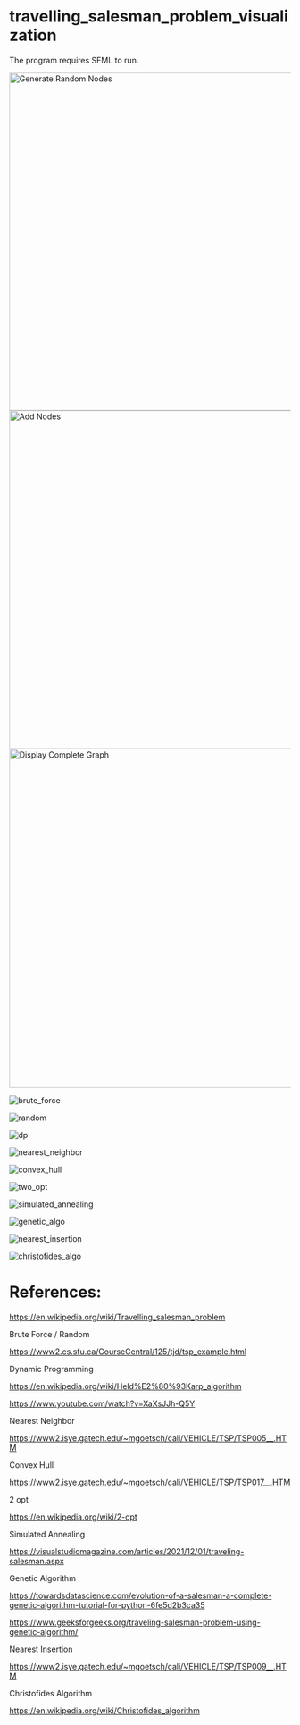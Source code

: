 # travelling_salesman_problem_visualization

The program requires SFML to run.

<img width="605" alt="Generate Random Nodes" src="https://user-images.githubusercontent.com/95737827/225541216-2b085bfe-10eb-488a-bbe0-9c35a1744a59.PNG">

<img width="606" alt="Add Nodes" src="https://user-images.githubusercontent.com/95737827/225541455-313352b0-852f-46bf-aa57-7c2247580ac9.PNG">

<img width="607" alt="Display Complete Graph" src="https://user-images.githubusercontent.com/95737827/225541348-b343884a-88d5-4add-8910-532ba120aed2.PNG">

![brute_force](https://user-images.githubusercontent.com/95737827/225541553-579b778c-e55a-4249-84e9-c208818f91bb.gif)

![random](https://user-images.githubusercontent.com/95737827/225541712-2d087253-7817-452b-b304-b6b4dc3c8157.gif)

![dp](https://user-images.githubusercontent.com/95737827/225542066-e33e8260-63f1-464a-8366-4c8c1c6dd7cd.gif)

![nearest_neighbor](https://user-images.githubusercontent.com/95737827/225542076-9e6cf641-3219-43ab-b0bd-82526b03d68a.gif)

![convex_hull](https://user-images.githubusercontent.com/95737827/225542089-0fec45e5-2611-46bb-9d63-d72c33ca33d7.gif)

![two_opt](https://user-images.githubusercontent.com/95737827/225542101-6c001213-3787-488a-a24f-877d04d3b8ea.gif)

![simulated_annealing](https://user-images.githubusercontent.com/95737827/225544197-21ff004b-5f9c-4e83-be83-ab58aeac0099.gif)

![genetic_algo](https://user-images.githubusercontent.com/95737827/225542642-194c4f26-a913-428c-9014-c6cc9a6308ab.gif)

![nearest_insertion](https://user-images.githubusercontent.com/95737827/225542648-73123416-9e35-4d64-b385-63715c9a9720.gif)

![christofides_algo](https://user-images.githubusercontent.com/95737827/225542650-734ce2fc-415c-4686-a873-f1e0814b2899.gif)

# References:

https://en.wikipedia.org/wiki/Travelling_salesman_problem

Brute Force / Random

https://www2.cs.sfu.ca/CourseCentral/125/tjd/tsp_example.html

Dynamic Programming

https://en.wikipedia.org/wiki/Held%E2%80%93Karp_algorithm

https://www.youtube.com/watch?v=XaXsJJh-Q5Y

Nearest Neighbor

https://www2.isye.gatech.edu/~mgoetsch/cali/VEHICLE/TSP/TSP005__.HTM

Convex Hull

https://www2.isye.gatech.edu/~mgoetsch/cali/VEHICLE/TSP/TSP017__.HTM

2 opt

https://en.wikipedia.org/wiki/2-opt

Simulated Annealing

https://visualstudiomagazine.com/articles/2021/12/01/traveling-salesman.aspx

Genetic Algorithm

https://towardsdatascience.com/evolution-of-a-salesman-a-complete-genetic-algorithm-tutorial-for-python-6fe5d2b3ca35

https://www.geeksforgeeks.org/traveling-salesman-problem-using-genetic-algorithm/

Nearest Insertion

https://www2.isye.gatech.edu/~mgoetsch/cali/VEHICLE/TSP/TSP009__.HTM

Christofides Algorithm

https://en.wikipedia.org/wiki/Christofides_algorithm
